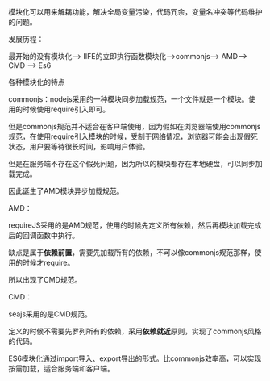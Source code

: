 模块化可以用来解耦功能，解决全局变量污染，代码冗余，变量名冲突等代码维护的问题。



发展历程：

最开始的没有模块化--> IIFE的立即执行函数模块化-->commonjs--> AMD--> CMD --> Es6



各种模块化的特点

commonjs：nodejs采用的一种模块同步加载规范，一个文件就是一个模块。使用的时候使用require引入即可。

但是commonjs规范并不适合在客户端使用，因为假如在浏览器端使用commonjs规范，在使用require引入模块的时候，受制于网络情况，浏览器可能会出现假死状态，用户要等待很长时间，影响用户体验。

但是在服务端不存在这个假死问题，因为所以的模块都存在本地硬盘，可以同步加载完成。

因此诞生了AMD模块异步加载规范。



AMD：

requireJS采用的是AMD规范，使用的时候先定义所有依赖，然后再模块加载完成后的回调函数中执行。

缺点是属于**依赖前置**，需要先加载所有的依赖，不可以像commonjs规范那样，使用的时候才require。

所以出现了CMD规范。



CMD：

seajs采用的是CMD规范。

定义的时候不需要先罗列所有的依赖，采用**依赖就近**原则，实现了commonjs风格的代码。



ES6模块化通过import导入、export导出的形式。比commonjs效率高，可以实现按需加载，适合服务端和客户端。